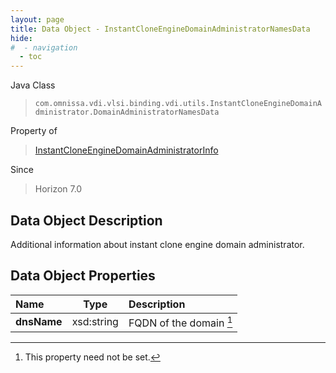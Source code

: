 ```yaml
---
layout: page
title: Data Object - InstantCloneEngineDomainAdministratorNamesData
hide:
#  - navigation
  - toc
---
```






Java Class
> `com.omnissa.vdi.vlsi.binding.vdi.utils.InstantCloneEngineDomainAdministrator.DomainAdministratorNamesData`

Property of
> [InstantCloneEngineDomainAdministratorInfo](vdi.utils.InstantCloneEngineDomainAdministrator.InstantCloneEngineDomainAdministratorInfo.md#field_detail)

Since
> Horizon 7.0


## Data Object Description

Additional information about instant clone engine domain administrator.

## Data Object Properties

 Name | Type | Description
:---|:---:|:---
**dnsName**|  xsd:string|  FQDN of the domain [^1]
 


 


[^1]: This property need not be set.